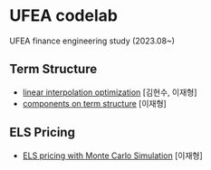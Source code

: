 # UFEA codelab
UFEA finance engineering study (2023.08~)

## Term Structure
- [linear interpolation optimization](https://github.com/jaealways/linear_interpolate_opt) [김현수, 이재형]
- [components on term structure](https://github.com/jaealways/components_on_term_structure) [이재형]

## ELS Pricing
- [ELS pricing with Monte Carlo Simulation](https://github.com/jaealways/els_price_monte_carlo) [이재형]
